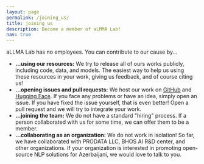 ```yaml
---
layout: page
permalink: /joining_us/
title: joining us
description: Become a member of aLMMA Lab!
nav: true
---
```


aLLMA Lab has no employees. You can contribute to our cause by...<br>
<ul>
<li> <b>...using our resources:</b> We try to release all of ours works publicly, including code, data, and models. The easiest way to help us using these resources in your work, giving us feedback, and of course citing us!
<li> <b>...opening issues and pull requests:</b> We host our work on <a target="_blank" href="github.com/allmalab">GitHub</a> and <a target="_blank" href="huggingface.com/allmalab">Hugging Face</a>. If you face any problems or have an idea, simply open an issue. If you have fixed the issue yourself, that is even better! Open a pull request and we will try to integrate your work.
<li> <b>...joining the team:</b> We do not have a standard "hiring" process. If a person collaborated with us for some time, we can offer them to be a member.
<li> <b>...collaborating as an organization:</b> We do not work in isolation! So far, we have collaborated with PRODATA LLC, BHOS AI R&D center, and other organizations. If your organization is interested in promoting open-source NLP solutions for Azerbaijani, we would love to talk to you.
